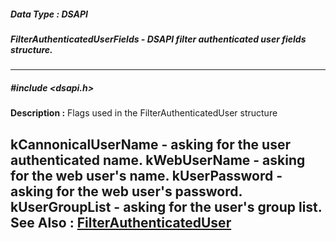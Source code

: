 ##### Data Type : DSAPI
##### FilterAuthenticatedUserFields - DSAPI filter authenticated user fields structure.
---
##### #include <dsapi.h>
**Description :**
Flags used in the FilterAuthenticatedUser structure

kCannonicalUserName - asking for the user authenticated name.
kWebUserName - asking for the web user's name.
kUserPassword - asking for the web user's password.
kUserGroupList - asking for the user's group list.
**See Also :**
[FilterAuthenticatedUser](D:/md_files/FilterAuthenticatedUser.md)
---
